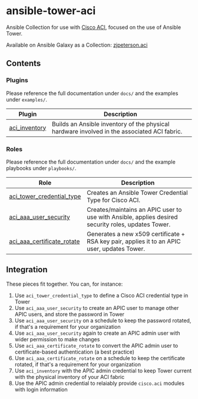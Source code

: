 # ansible-tower-aci
Ansible Collection for use with [Cisco ACI](https://www.cisco.com/c/en/us/solutions/data-center-virtualization/application-centric-infrastructure/index.html), focused on the use of Ansible Tower.

Available on Ansible Galaxy as a Collection: [zjpeterson.aci](https://galaxy.ansible.com/zjpeterson/aci)

## Contents

### Plugins

Please reference the full documentation under `docs/` and the examples under `examples/`.

| Plugin | Description |
| --- | --- |
| [aci_inventory](./docs/aci_inventory) | Builds an Ansible inventory of the physical hardware involved in the associated ACI fabric. |

### Roles

Please reference the full documentation under `docs/` and the example playbooks under `playbooks/`.

| Role | Description |
| --- | --- |
| [aci_tower_credential_type](./docs/aci_tower_credential_type) | Creates an Ansible Tower Credential Type for Cisco ACI. |
| [aci_aaa_user_security](./docs/aci_aaa_user_security) | Creates/maintains an APIC user to use with Ansible, applies desired security roles, updates Tower. |
| [aci_aaa_certificate_rotate](./docs/aci_aaa_certificate_rotate) | Generates a new x509 certificate + RSA key pair, applies it to an APIC user, updates Tower. |

## Integration

These pieces fit together. You can, for instance:

1. Use `aci_tower_credential_type` to define a Cisco ACI credential type in Tower
2. Use `aci_aaa_user_security` to create an APIC user to manage other APIC users, and store the password in Tower
3. Use `aci_aaa_user_security` on a schedule to keep the password rotated, if that's a requirement for your organization
4. Use `aci_aaa_user_security` again to create an APIC admin user with wider permission to make changes
5. Use `aci_aaa_certificate_rotate` to convert the APIC admin user to certificate-based authentication (a best practice)
6. Use `aci_aaa_certificate_rotate` on a schedule to keep the certificate rotated, if that's a requirement for your organization
7. Use `aci_inventory` with the APIC admin credential to keep Tower current with the physical inventory of your ACI fabric
8. Use the APIC admin credential to relaiably provide `cisco.aci` modules with login information
